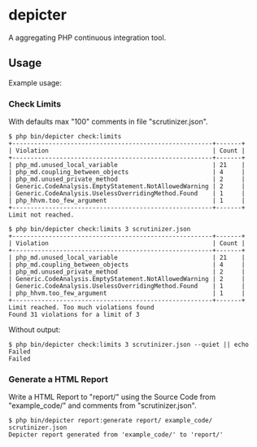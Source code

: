 # depicter

A aggregating PHP continuous integration tool.


## Usage

Example usage:

### Check Limits

With defaults max "100" comments in file "scrutinizer.json".

```
$ php bin/depicter check:limits
+-------------------------------------------------------+-------+
| Violation                                             | Count |
+-------------------------------------------------------+-------+
| php_md.unused_local_variable                          | 21    |
| php_md.coupling_between_objects                       | 4     |
| php_md.unused_private_method                          | 2     |
| Generic.CodeAnalysis.EmptyStatement.NotAllowedWarning | 2     |
| Generic.CodeAnalysis.UselessOverridingMethod.Found    | 1     |
| php_hhvm.too_few_argument                             | 1     |
+-------------------------------------------------------+-------+
Limit not reached.
```

```
$ php bin/depicter check:limits 3 scrutinizer.json
+-------------------------------------------------------+-------+
| Violation                                             | Count |
+-------------------------------------------------------+-------+
| php_md.unused_local_variable                          | 21    |
| php_md.coupling_between_objects                       | 4     |
| php_md.unused_private_method                          | 2     |
| Generic.CodeAnalysis.EmptyStatement.NotAllowedWarning | 2     |
| Generic.CodeAnalysis.UselessOverridingMethod.Found    | 1     |
| php_hhvm.too_few_argument                             | 1     |
+-------------------------------------------------------+-------+
Limit reached. Too much violations found
Found 31 violations for a limit of 3
```

Without output:

```
$ php bin/depicter check:limits 3 scrutinizer.json --quiet || echo Failed
Failed
```

### Generate a HTML Report

Write a HTML Report to "report/" using the Source Code from "example_code/" and comments from "scrutinizer.json".

```
$ php bin/depicter report:generate report/ example_code/ scrutinizer.json
Depicter report generated from 'example_code/' to 'report/'
```


